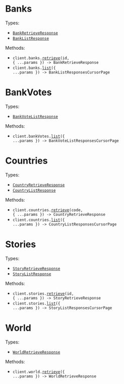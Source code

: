 # Banks

Types:

- <code><a href="./src/resources/banks.ts">BankRetrieveResponse</a></code>
- <code><a href="./src/resources/banks.ts">BankListResponse</a></code>

Methods:

- <code title="get /banks/{id}">client.banks.<a href="./src/resources/banks.ts">retrieve</a>(id, { ...params }) -> BankRetrieveResponse</code>
- <code title="get /banks">client.banks.<a href="./src/resources/banks.ts">list</a>({ ...params }) -> BankListResponsesCursorPage</code>

# BankVotes

Types:

- <code><a href="./src/resources/bank-votes.ts">BankVoteListResponse</a></code>

Methods:

- <code title="get /bank-votes">client.bankVotes.<a href="./src/resources/bank-votes.ts">list</a>({ ...params }) -> BankVoteListResponsesCursorPage</code>

# Countries

Types:

- <code><a href="./src/resources/countries.ts">CountryRetrieveResponse</a></code>
- <code><a href="./src/resources/countries.ts">CountryListResponse</a></code>

Methods:

- <code title="get /countries/{code}">client.countries.<a href="./src/resources/countries.ts">retrieve</a>(code, { ...params }) -> CountryRetrieveResponse</code>
- <code title="get /countries">client.countries.<a href="./src/resources/countries.ts">list</a>({ ...params }) -> CountryListResponsesCursorPage</code>

# Stories

Types:

- <code><a href="./src/resources/stories.ts">StoryRetrieveResponse</a></code>
- <code><a href="./src/resources/stories.ts">StoryListResponse</a></code>

Methods:

- <code title="get /stories/{id}">client.stories.<a href="./src/resources/stories.ts">retrieve</a>(id, { ...params }) -> StoryRetrieveResponse</code>
- <code title="get /stories">client.stories.<a href="./src/resources/stories.ts">list</a>({ ...params }) -> StoryListResponsesCursorPage</code>

# World

Types:

- <code><a href="./src/resources/world.ts">WorldRetrieveResponse</a></code>

Methods:

- <code title="get /world">client.world.<a href="./src/resources/world.ts">retrieve</a>({ ...params }) -> WorldRetrieveResponse</code>
